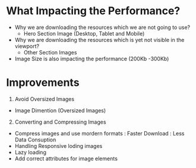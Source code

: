 # What Impacting the Performance?
- Why we are downloading the resources which we are not going to use?
  - Hero Section Image (Desktop, Tablet and Mobile)
- Why we are downloading the resources which is yet not visible in the viewport?
  - Other Section Images
- Image Size is also impacting the performance (200Kb -300Kb)

# Improvements
1. Avoid Oversized Images
- Image Dimention (Oversized Images)

2. Converting and Compressing Images
- Compress images and use mordern formats
 : Faster Download
 : Less Data Consuption
- Handling Responsive loding images
- Lazy loading
- Add correct attributes for image elements